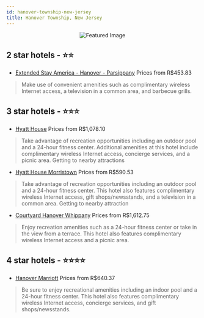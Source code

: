 ```yaml
---
id: hanover-township-new-jersey
title: Hanover Township, New Jersey
---
```


<center><img src="https://i.travelapi.com/hotels/1000000/70000/62900/62814/7c6637bb_z.jpg" alt="Featured Image" /></center>


##  2 star hotels - ⭐️⭐️

-    [Extended Stay America - Hanover - Parsippany](https://us.hurb.com/hotels/hanover-township/extended-stay-america-hanover-parsippany-JNP-JP981090?cmp=18055) Prices from R$453.83
   > Make use of convenient amenities such as complimentary wireless Internet access, a television in a common area, and barbecue grills.

##  3 star hotels - ⭐️⭐️⭐️

-    [Hyatt House](https://us.hurb.com/hotels/hanover-township/hyatt-house-JNP-JP189942?cmp=18055) Prices from R$1,078.10
   > Take advantage of recreation opportunities including an outdoor pool and a 24-hour fitness center. Additional amenities at this hotel include complimentary wireless Internet access, concierge services, and a picnic area. Getting to nearby attractions
-    [Hyatt House Morristown](https://us.hurb.com/hotels/hanover-township/hyatt-house-morristown-JNP-JP215087?cmp=18055) Prices from R$590.53
   > Take advantage of recreation opportunities including an outdoor pool and a 24-hour fitness center. This hotel also features complimentary wireless Internet access, gift shops/newsstands, and a television in a common area. Getting to nearby attraction
-    [Courtyard Hanover Whippany](https://us.hurb.com/hotels/hanover-township/courtyard-hanover-whippany-JNP-JP903789?cmp=18055) Prices from R$1,612.75
   > Enjoy recreation amenities such as a 24-hour fitness center or take in the view from a terrace. This hotel also features complimentary wireless Internet access and a picnic area.

##  4 star hotels - ⭐️⭐️⭐️⭐️

-    [Hanover Marriott](https://us.hurb.com/hotels/hanover-township/hanover-marriott-JNP-JP089897?cmp=18055) Prices from R$640.37
   > Be sure to enjoy recreational amenities including an indoor pool and a 24-hour fitness center. This hotel also features complimentary wireless Internet access, concierge services, and gift shops/newsstands.
